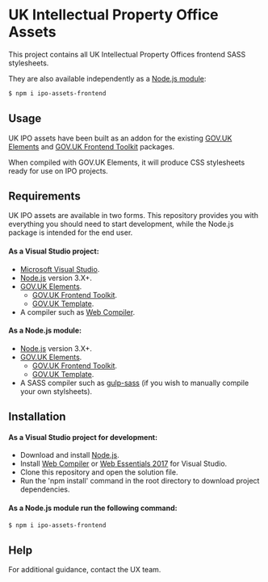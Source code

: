 # UK Intellectual Property Office Assets

This project contains all UK Intellectual Property Offices frontend SASS stylesheets.

They are also available independently as a <a href="https://www.npmjs.com/package/ipo-assets-frontend">Node.js module</a>:

```sh
$ npm i ipo-assets-frontend
```

## Usage

UK IPO assets have been built as an addon for the existing <a href="https://github.com/alphagov/govuk_elements">GOV.UK Elements</a> and <a href="https://github.com/alphagov/govuk_frontend_toolkit">GOV.UK Frontend Toolkit</a>  packages.

When compiled with GOV.UK Elements, it will produce CSS stylesheets ready for use on IPO projects.

## Requirements

UK IPO assets are available in two forms. This repository provides you with everything you should need to start development, while the Node.js package is intended for the end user.

#### As a Visual Studio project:
* <a href="https://www.visualstudio.com/">Microsoft Visual Studio</a>. 
* <a href="https://nodejs.org/en/">Node.js</a> version 3.X+.
* <a href="https://github.com/alphagov/govuk_elements">GOV.UK Elements</a>. 
  * <a href="https://github.com/alphagov/govuk_frontend_toolkit">GOV.UK Frontend Toolkit</a>.  
  * <a href="https://github.com/alphagov/govuk_template">GOV.UK Template</a>. 
* A compiler such as <a href="https://marketplace.visualstudio.com/items?itemName=MadsKristensen.WebCompiler">Web Compiler</a>.
 

#### As a Node.js module:
* <a href="https://nodejs.org/en/">Node.js</a> version 3.X+.
* <a href="https://github.com/alphagov/govuk_elements">GOV.UK Elements</a>. 
  * <a href="https://github.com/alphagov/govuk_frontend_toolkit">GOV.UK Frontend Toolkit</a>.  
  * <a href="https://github.com/alphagov/govuk_template">GOV.UK Template</a>. 
* A SASS compiler such as <a href="https://github.com/dlmanning/gulp-sass">gulp-sass</a> (if you wish to manually compile your own stylsheets). 

## Installation

#### As a Visual Studio project for development: 
* Download and install <a href="https://nodejs.org/en/">Node.js</a>.
* Install <a href="https://marketplace.visualstudio.com/items?itemName=MadsKristensen.WebCompiler">Web Compiler</a> or <a href="https://marketplace.visualstudio.com/items?itemName=MadsKristensen.WebExtensionPack2017">Web Essentials 2017</a> for Visual Studio.
* Clone this repository and open the solution file.  
* Run the 'npm install' command in the root directory to download project dependencies.


#### As a Node.js module run the following command:
```sh
$ npm i ipo-assets-frontend
```


## Help

For additional guidance, contact the UX team.
